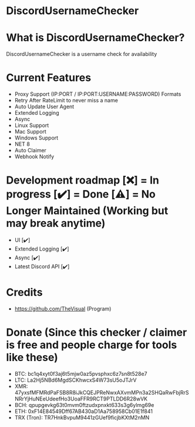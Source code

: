# DiscordUsernameChecker

# What is DiscordUsernameChecker?
DiscordUsernameChecker is a username check for availability

# Current Features
- Proxy Support (IP:PORT / IP:PORT:USERNAME:PASSWORD) Formats
- Retry After RateLimit to never miss a name
- Auto Update User Agent
- Extended Logging
- Async
- Linux Support
- Mac Support
- Windows Support
- NET 8
- Auto Claimer
- Webhook Notify

# Development roadmap [❌] = In progress [✔️] = Done [⚠️] = No Longer Maintained (Working but may break anytime)
- UI [✔️]
- Extended Logging [✔️]
- Async [✔️]
- Latest Discord API [✔️]

# Credits
- https://github.com/TheVisual (Program)

# Donate (Since this checker / claimer is free and people charge for tools like these)
- BTC: bc1q4xyt0f3aj6t5mjw0az5pvsphxc6z7sn8t528e7
- LTC: La2Hj5NBd6MgdSCKhwcxS4W73sU5oJTJrV
- XMR: 47yxsfMFMRdPaFSB8R8iJkCQEJPReNwxAXvmMPn3a2SHQaRwFbjRrSNRrYjHuNEeUdeefHo3UoaFFR9RCT9PTLDD6R28wVK
- BCH: qpupgevkg63t0mvm0ftzudxpnxkt633s3g6ylmg69e
- ETH: 0xF14E84549Dff67AB430aD1Aa758958Cb01E1f841
- TRX (Tron): TR7HnkBvpuM9441zGUef9ficjbKXtM2nMN